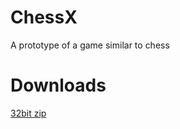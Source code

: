# ChessX
A prototype of a game similar to chess

# Downloads
<a href="https://www.dropbox.com/s/dg045ta2jb6p2gu/chessX.zip?dl=1"> 32bit zip </a>
